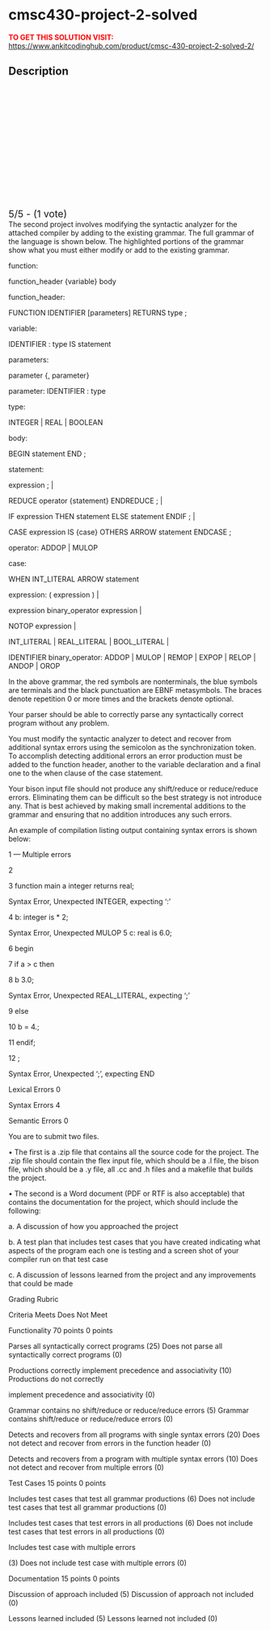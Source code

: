 # cmsc430-project-2-solved



**<span style='color:red'>TO GET THIS SOLUTION VISIT:</span>** https://www.ankitcodinghub.com/product/cmsc-430-project-2-solved-2/

<h2>Description</h2>



<div class="kk-star-ratings kksr-auto kksr-align-center kksr-valign-top" data-payload="{&quot;align&quot;:&quot;center&quot;,&quot;id&quot;:&quot;128488&quot;,&quot;slug&quot;:&quot;default&quot;,&quot;valign&quot;:&quot;top&quot;,&quot;ignore&quot;:&quot;&quot;,&quot;reference&quot;:&quot;auto&quot;,&quot;class&quot;:&quot;&quot;,&quot;count&quot;:&quot;1&quot;,&quot;legendonly&quot;:&quot;&quot;,&quot;readonly&quot;:&quot;&quot;,&quot;score&quot;:&quot;5&quot;,&quot;starsonly&quot;:&quot;&quot;,&quot;best&quot;:&quot;5&quot;,&quot;gap&quot;:&quot;4&quot;,&quot;greet&quot;:&quot;Rate this product&quot;,&quot;legend&quot;:&quot;5\/5 - (1 vote)&quot;,&quot;size&quot;:&quot;24&quot;,&quot;title&quot;:&quot;CMSC430 Project 2 Solved&quot;,&quot;width&quot;:&quot;138&quot;,&quot;_legend&quot;:&quot;{score}\/{best} - ({count} {votes})&quot;,&quot;font_factor&quot;:&quot;1.25&quot;}">
            
<div class="kksr-stars">
    
<div class="kksr-stars-inactive">
            <div class="kksr-star" data-star="1" style="padding-right: 4px">
            

<div class="kksr-icon" style="width: 24px; height: 24px;"></div>
        </div>
            <div class="kksr-star" data-star="2" style="padding-right: 4px">
            

<div class="kksr-icon" style="width: 24px; height: 24px;"></div>
        </div>
            <div class="kksr-star" data-star="3" style="padding-right: 4px">
            

<div class="kksr-icon" style="width: 24px; height: 24px;"></div>
        </div>
            <div class="kksr-star" data-star="4" style="padding-right: 4px">
            

<div class="kksr-icon" style="width: 24px; height: 24px;"></div>
        </div>
            <div class="kksr-star" data-star="5" style="padding-right: 4px">
            

<div class="kksr-icon" style="width: 24px; height: 24px;"></div>
        </div>
    </div>
    
<div class="kksr-stars-active" style="width: 138px;">
            <div class="kksr-star" style="padding-right: 4px">
            

<div class="kksr-icon" style="width: 24px; height: 24px;"></div>
        </div>
            <div class="kksr-star" style="padding-right: 4px">
            

<div class="kksr-icon" style="width: 24px; height: 24px;"></div>
        </div>
            <div class="kksr-star" style="padding-right: 4px">
            

<div class="kksr-icon" style="width: 24px; height: 24px;"></div>
        </div>
            <div class="kksr-star" style="padding-right: 4px">
            

<div class="kksr-icon" style="width: 24px; height: 24px;"></div>
        </div>
            <div class="kksr-star" style="padding-right: 4px">
            

<div class="kksr-icon" style="width: 24px; height: 24px;"></div>
        </div>
    </div>
</div>
                

<div class="kksr-legend" style="font-size: 19.2px;">
            5/5 - (1 vote)    </div>
    </div>
The second project involves modifying the syntactic analyzer for the attached compiler by adding to the existing grammar. The full grammar of the language is shown below. The highlighted portions of the grammar show what you must either modify or add to the existing grammar.

function:

function_header {variable} body

function_header:

FUNCTION IDENTIFIER [parameters] RETURNS type ;

variable:

IDENTIFIER : type IS statement

parameters:

parameter {, parameter}

parameter: IDENTIFIER : type

type:

INTEGER | REAL | BOOLEAN

body:

BEGIN statement END ;

statement:

expression ; |

REDUCE operator {statement} ENDREDUCE ; |

IF expression THEN statement ELSE statement ENDIF ; |

CASE expression IS {case} OTHERS ARROW statement ENDCASE ;

operator: ADDOP | MULOP

case:

WHEN INT_LITERAL ARROW statement

expression: ( expression ) |

expression binary_operator expression |

NOTOP expression |

INT_LITERAL | REAL_LITERAL | BOOL_LITERAL |

IDENTIFIER binary_operator: ADDOP | MULOP | REMOP | EXPOP | RELOP | ANDOP | OROP

In the above grammar, the red symbols are nonterminals, the blue symbols are terminals and the black punctuation are EBNF metasymbols. The braces denote repetition 0 or more times and the brackets denote optional.

Your parser should be able to correctly parse any syntactically correct program without any problem.

You must modify the syntactic analyzer to detect and recover from additional syntax errors using the semicolon as the synchronization token. To accomplish detecting additional errors an error production must be added to the function header, another to the variable declaration and a final one to the when clause of the case statement.

Your bison input file should not produce any shift/reduce or reduce/reduce errors. Eliminating them can be difficult so the best strategy is not introduce any. That is best achieved by making small incremental additions to the grammar and ensuring that no addition introduces any such errors.

An example of compilation listing output containing syntax errors is shown below:

1 — Multiple errors

2

3 function main a integer returns real;

Syntax Error, Unexpected INTEGER, expecting ‘:’

4 b: integer is * 2;

Syntax Error, Unexpected MULOP 5 c: real is 6.0;

6 begin

7 if a &gt; c then

8 b 3.0;

Syntax Error, Unexpected REAL_LITERAL, expecting ‘;’

9 else

10 b = 4.;

11 endif;

12 ;

Syntax Error, Unexpected ‘;’, expecting END

Lexical Errors 0

Syntax Errors 4

Semantic Errors 0

You are to submit two files.

• The first is a .zip file that contains all the source code for the project. The .zip file should contain the flex input file, which should be a .l file, the bison file, which should be a .y file, all .cc and .h files and a makefile that builds the project.

• The second is a Word document (PDF or RTF is also acceptable) that contains the documentation for the project, which should include the following:

a. A discussion of how you approached the project

b. A test plan that includes test cases that you have created indicating what aspects of the program each one is testing and a screen shot of your compiler run on that test case

c. A discussion of lessons learned from the project and any improvements that could be made

Grading Rubric

Criteria Meets Does Not Meet

Functionality 70 points 0 points

Parses all syntactically correct programs (25) Does not parse all syntactically correct programs (0)

Productions correctly implement precedence and associativity (10) Productions do not correctly

implement precedence and associativity (0)

Grammar contains no shift/reduce or reduce/reduce errors (5) Grammar contains shift/reduce or reduce/reduce errors (0)

Detects and recovers from all programs with single syntax errors (20) Does not detect and recover from errors in the function header (0)

Detects and recovers from a program with multiple syntax errors (10) Does not detect and recover from multiple errors (0)

Test Cases 15 points 0 points

Includes test cases that test all grammar productions (6) Does not include test cases that test all grammar productions (0)

Includes test cases that test errors in all productions (6) Does not include test cases that test errors in all productions (0)

Includes test case with multiple errors

(3) Does not include test case with multiple errors (0)

Documentation 15 points 0 points

Discussion of approach included (5) Discussion of approach not included (0)

Lessons learned included (5) Lessons learned not included (0)
